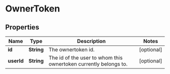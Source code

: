 
# OwnerToken

## Properties
Name | Type | Description | Notes
------------ | ------------- | ------------- | -------------
**id** | **String** | The ownertoken id. |  [optional]
**userId** | **String** | The id of the user to whom this ownertoken currently belongs to. |  [optional]



